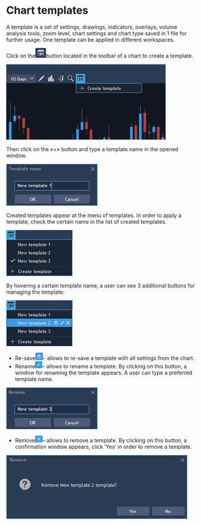 # Chart templates

A template is a set of settings, drawings, indicators, overlays, volume analysis tools, zoom level, chart settings and chart type saved in 1 file for further usage. One template can be applied in different workspaces.

Click on the![](../../../../.gitbook/assets/1%20%2815%29.png)button located in the toolbar of a chart to create a template.

![](../../../../.gitbook/assets/2%20%2843%29.png)

Then click on the «+» button and type a template name in the opened window.

![](../../../../.gitbook/assets/3%20%2840%29.png)

Created templates appear at the menu of templates. In order to apply a template, check the certain name in the list of created templates.

![](../../../../.gitbook/assets/4%20%2812%29.png)

By hovering a certain template name, a user can see 3 additional buttons for managing the template:

![](../../../../.gitbook/assets/5%20%2817%29.png)

* Re-save![](../../../../.gitbook/assets/6%20%282%29.png)– allows to re-save a template with all settings from the chart.
* Rename![](../../../../.gitbook/assets/7%20%2812%29.png)– allows to rename a template. By clicking on this button, a window for renaming the template appears. A user can type a preferred template name.

![](../../../../.gitbook/assets/8%20%287%29.png)

* Remove![](../../../../.gitbook/assets/9%20%285%29.png)– allows to remove a template. By clicking on this button, a confirmation window appears, click ‘Yes’ in order to remove a template.

![](../../../../.gitbook/assets/10%20%282%29.png)



  



